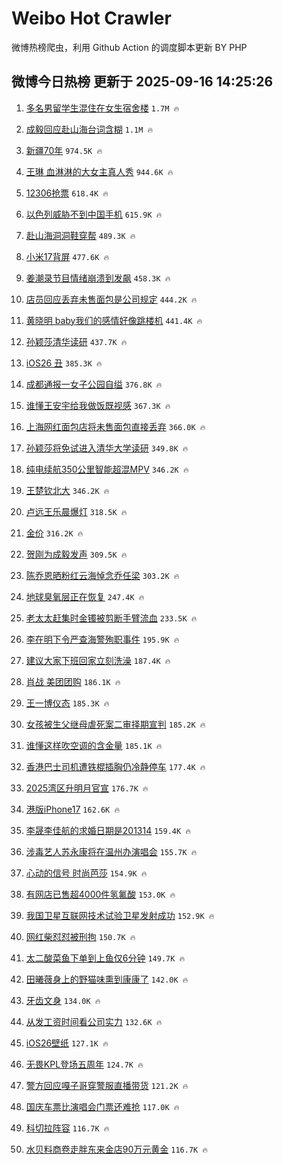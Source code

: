 # Weibo Hot Crawler 



微博热榜爬虫，利用 Github Action 的调度脚本更新 BY PHP 


## 微博今日热榜 更新于 2025-09-16 14:25:26 
1. [多名男留学生混住在女生宿舍楼](https://s.weibo.com/weibo?q=%23%E5%A4%9A%E5%90%8D%E7%94%B7%E7%95%99%E5%AD%A6%E7%94%9F%E6%B7%B7%E4%BD%8F%E5%9C%A8%E5%A5%B3%E7%94%9F%E5%AE%BF%E8%88%8D%E6%A5%BC%23&t=31&band_rank=1&Refer=top) `1.7M 🔥` 

1. [成毅回应赴山海台词含糊](https://s.weibo.com/weibo?q=%23%E6%88%90%E6%AF%85%E5%9B%9E%E5%BA%94%E8%B5%B4%E5%B1%B1%E6%B5%B7%E5%8F%B0%E8%AF%8D%E5%90%AB%E7%B3%8A%23&t=31&band_rank=2&Refer=top) `1.1M 🔥` 

1. [新疆70年](https://s.weibo.com/weibo?q=%23%E6%96%B0%E7%96%8670%E5%B9%B4%23&t=31&band_rank=3&Refer=top) `974.5K 🔥` 

1. [王琳 血淋淋的大女主真人秀](https://s.weibo.com/weibo?q=%E7%8E%8B%E7%90%B3%20%E8%A1%80%E6%B7%8B%E6%B7%8B%E7%9A%84%E5%A4%A7%E5%A5%B3%E4%B8%BB%E7%9C%9F%E4%BA%BA%E7%A7%80&t=31&band_rank=4&Refer=top) `944.6K 🔥` 

1. [12306抢票](https://s.weibo.com/weibo?q=12306%E6%8A%A2%E7%A5%A8&t=31&band_rank=5&Refer=top) `618.4K 🔥` 

1. [以色列威胁不到中国手机](https://s.weibo.com/weibo?q=%E4%BB%A5%E8%89%B2%E5%88%97%E5%A8%81%E8%83%81%E4%B8%8D%E5%88%B0%E4%B8%AD%E5%9B%BD%E6%89%8B%E6%9C%BA&t=31&band_rank=6&Refer=top) `615.9K 🔥` 

1. [赴山海洞洞鞋穿帮](https://s.weibo.com/weibo?q=%23%E8%B5%B4%E5%B1%B1%E6%B5%B7%E6%B4%9E%E6%B4%9E%E9%9E%8B%E7%A9%BF%E5%B8%AE%23&t=31&band_rank=7&Refer=top) `489.3K 🔥` 

1. [小米17背屏](https://s.weibo.com/weibo?q=%E5%B0%8F%E7%B1%B317%E8%83%8C%E5%B1%8F&t=31&band_rank=8&Refer=top) `477.6K 🔥` 

1. [姜潮录节目情绪崩溃到发飙](https://s.weibo.com/weibo?q=%E5%A7%9C%E6%BD%AE%E5%BD%95%E8%8A%82%E7%9B%AE%E6%83%85%E7%BB%AA%E5%B4%A9%E6%BA%83%E5%88%B0%E5%8F%91%E9%A3%99&t=31&band_rank=9&Refer=top) `458.3K 🔥` 

1. [店员回应丢弃未售面包是公司规定](https://s.weibo.com/weibo?q=%23%E5%BA%97%E5%91%98%E5%9B%9E%E5%BA%94%E4%B8%A2%E5%BC%83%E6%9C%AA%E5%94%AE%E9%9D%A2%E5%8C%85%E6%98%AF%E5%85%AC%E5%8F%B8%E8%A7%84%E5%AE%9A%23&t=31&band_rank=10&Refer=top) `444.2K 🔥` 

1. [黄晓明 baby我们的感情好像跳楼机](https://s.weibo.com/weibo?q=%E9%BB%84%E6%99%93%E6%98%8E%20baby%E6%88%91%E4%BB%AC%E7%9A%84%E6%84%9F%E6%83%85%E5%A5%BD%E5%83%8F%E8%B7%B3%E6%A5%BC%E6%9C%BA&t=31&band_rank=11&Refer=top) `441.4K 🔥` 

1. [孙颖莎清华读研](https://s.weibo.com/weibo?q=%E5%AD%99%E9%A2%96%E8%8E%8E%E6%B8%85%E5%8D%8E%E8%AF%BB%E7%A0%94&t=31&band_rank=12&Refer=top) `437.7K 🔥` 

1. [iOS26 丑](https://s.weibo.com/weibo?q=iOS26%20%E4%B8%91&t=31&band_rank=13&Refer=top) `385.3K 🔥` 

1. [成都通报一女子公园自缢](https://s.weibo.com/weibo?q=%23%E6%88%90%E9%83%BD%E9%80%9A%E6%8A%A5%E4%B8%80%E5%A5%B3%E5%AD%90%E5%85%AC%E5%9B%AD%E8%87%AA%E7%BC%A2%23&t=31&band_rank=14&Refer=top) `376.8K 🔥` 

1. [谁懂王安宇给我做饭既视感](https://s.weibo.com/weibo?q=%23%E8%B0%81%E6%87%82%E7%8E%8B%E5%AE%89%E5%AE%87%E7%BB%99%E6%88%91%E5%81%9A%E9%A5%AD%E6%97%A2%E8%A7%86%E6%84%9F%23&t=31&band_rank=15&Refer=top) `367.3K 🔥` 

1. [上海网红面包店将未售面包直接丢弃](https://s.weibo.com/weibo?q=%23%E4%B8%8A%E6%B5%B7%E7%BD%91%E7%BA%A2%E9%9D%A2%E5%8C%85%E5%BA%97%E5%B0%86%E6%9C%AA%E5%94%AE%E9%9D%A2%E5%8C%85%E7%9B%B4%E6%8E%A5%E4%B8%A2%E5%BC%83%23&t=31&band_rank=16&Refer=top) `366.0K 🔥` 

1. [孙颖莎将免试进入清华大学读研](https://s.weibo.com/weibo?q=%23%E5%AD%99%E9%A2%96%E8%8E%8E%E5%B0%86%E5%85%8D%E8%AF%95%E8%BF%9B%E5%85%A5%E6%B8%85%E5%8D%8E%E5%A4%A7%E5%AD%A6%E8%AF%BB%E7%A0%94%23&t=31&band_rank=17&Refer=top) `349.8K 🔥` 

1. [纯电续航350公里智能超混MPV](https://s.weibo.com/weibo?q=%23%E7%BA%AF%E7%94%B5%E7%BB%AD%E8%88%AA350%E5%85%AC%E9%87%8C%E6%99%BA%E8%83%BD%E8%B6%85%E6%B7%B7MPV%23&t=31&band_rank=18&Refer=top) `346.2K 🔥` 

1. [王楚钦北大](https://s.weibo.com/weibo?q=%E7%8E%8B%E6%A5%9A%E9%92%A6%E5%8C%97%E5%A4%A7&t=31&band_rank=19&Refer=top) `346.2K 🔥` 

1. [卢远王乐晨爆灯](https://s.weibo.com/weibo?q=%23%E5%8D%A2%E8%BF%9C%E7%8E%8B%E4%B9%90%E6%99%A8%E7%88%86%E7%81%AF%23&t=31&band_rank=20&Refer=top) `318.5K 🔥` 

1. [金价](https://s.weibo.com/weibo?q=%E9%87%91%E4%BB%B7&t=31&band_rank=21&Refer=top) `316.2K 🔥` 

1. [贺刚为成毅发声](https://s.weibo.com/weibo?q=%23%E8%B4%BA%E5%88%9A%E4%B8%BA%E6%88%90%E6%AF%85%E5%8F%91%E5%A3%B0%23&t=31&band_rank=22&Refer=top) `309.5K 🔥` 

1. [陈乔恩晒粉红云海悼念乔任梁](https://s.weibo.com/weibo?q=%23%E9%99%88%E4%B9%94%E6%81%A9%E6%99%92%E7%B2%89%E7%BA%A2%E4%BA%91%E6%B5%B7%E6%82%BC%E5%BF%B5%E4%B9%94%E4%BB%BB%E6%A2%81%23&t=31&band_rank=23&Refer=top) `303.2K 🔥` 

1. [地球臭氧层正在恢复](https://s.weibo.com/weibo?q=%23%E5%9C%B0%E7%90%83%E8%87%AD%E6%B0%A7%E5%B1%82%E6%AD%A3%E5%9C%A8%E6%81%A2%E5%A4%8D%23&t=31&band_rank=24&Refer=top) `247.4K 🔥` 

1. [老太太赶集时金镯被剪断手臂流血](https://s.weibo.com/weibo?q=%23%E8%80%81%E5%A4%AA%E5%A4%AA%E8%B5%B6%E9%9B%86%E6%97%B6%E9%87%91%E9%95%AF%E8%A2%AB%E5%89%AA%E6%96%AD%E6%89%8B%E8%87%82%E6%B5%81%E8%A1%80%23&t=31&band_rank=25&Refer=top) `233.5K 🔥` 

1. [李在明下令严查海警殉职事件](https://s.weibo.com/weibo?q=%23%E6%9D%8E%E5%9C%A8%E6%98%8E%E4%B8%8B%E4%BB%A4%E4%B8%A5%E6%9F%A5%E6%B5%B7%E8%AD%A6%E6%AE%89%E8%81%8C%E4%BA%8B%E4%BB%B6%23&t=31&band_rank=26&Refer=top) `195.9K 🔥` 

1. [建议大家下班回家立刻洗澡](https://s.weibo.com/weibo?q=%E5%BB%BA%E8%AE%AE%E5%A4%A7%E5%AE%B6%E4%B8%8B%E7%8F%AD%E5%9B%9E%E5%AE%B6%E7%AB%8B%E5%88%BB%E6%B4%97%E6%BE%A1&t=31&band_rank=27&Refer=top) `187.4K 🔥` 

1. [肖战 美团团购](https://s.weibo.com/weibo?q=%E8%82%96%E6%88%98%20%E7%BE%8E%E5%9B%A2%E5%9B%A2%E8%B4%AD&t=31&band_rank=28&Refer=top) `186.1K 🔥` 

1. [王一博仪态](https://s.weibo.com/weibo?q=%E7%8E%8B%E4%B8%80%E5%8D%9A%E4%BB%AA%E6%80%81&t=31&band_rank=29&Refer=top) `185.3K 🔥` 

1. [女孩被生父继母虐死案二审择期宣判](https://s.weibo.com/weibo?q=%23%E5%A5%B3%E5%AD%A9%E8%A2%AB%E7%94%9F%E7%88%B6%E7%BB%A7%E6%AF%8D%E8%99%90%E6%AD%BB%E6%A1%88%E4%BA%8C%E5%AE%A1%E6%8B%A9%E6%9C%9F%E5%AE%A3%E5%88%A4%23&t=31&band_rank=30&Refer=top) `185.2K 🔥` 

1. [谁懂这样吹空调的含金量](https://s.weibo.com/weibo?q=%E8%B0%81%E6%87%82%E8%BF%99%E6%A0%B7%E5%90%B9%E7%A9%BA%E8%B0%83%E7%9A%84%E5%90%AB%E9%87%91%E9%87%8F&t=31&band_rank=31&Refer=top) `185.1K 🔥` 

1. [香港巴士司机遭铁棍插胸仍冷静停车](https://s.weibo.com/weibo?q=%23%E9%A6%99%E6%B8%AF%E5%B7%B4%E5%A3%AB%E5%8F%B8%E6%9C%BA%E9%81%AD%E9%93%81%E6%A3%8D%E6%8F%92%E8%83%B8%E4%BB%8D%E5%86%B7%E9%9D%99%E5%81%9C%E8%BD%A6%23&t=31&band_rank=32&Refer=top) `177.4K 🔥` 

1. [2025湾区升明月官宣](https://s.weibo.com/weibo?q=%232025%E6%B9%BE%E5%8C%BA%E5%8D%87%E6%98%8E%E6%9C%88%E5%AE%98%E5%AE%A3%23&t=31&band_rank=33&Refer=top) `176.7K 🔥` 

1. [港版iPhone17](https://s.weibo.com/weibo?q=%E6%B8%AF%E7%89%88iPhone17&t=31&band_rank=34&Refer=top) `162.6K 🔥` 

1. [李晟李佳航的求婚日期是201314](https://s.weibo.com/weibo?q=%23%E6%9D%8E%E6%99%9F%E6%9D%8E%E4%BD%B3%E8%88%AA%E7%9A%84%E6%B1%82%E5%A9%9A%E6%97%A5%E6%9C%9F%E6%98%AF201314%23&t=31&band_rank=35&Refer=top) `159.4K 🔥` 

1. [涉毒艺人苏永康将在温州办演唱会](https://s.weibo.com/weibo?q=%23%E6%B6%89%E6%AF%92%E8%89%BA%E4%BA%BA%E8%8B%8F%E6%B0%B8%E5%BA%B7%E5%B0%86%E5%9C%A8%E6%B8%A9%E5%B7%9E%E5%8A%9E%E6%BC%94%E5%94%B1%E4%BC%9A%23&t=31&band_rank=36&Refer=top) `155.7K 🔥` 

1. [心动的信号 时尚芭莎](https://s.weibo.com/weibo?q=%E5%BF%83%E5%8A%A8%E7%9A%84%E4%BF%A1%E5%8F%B7%20%E6%97%B6%E5%B0%9A%E8%8A%AD%E8%8E%8E&t=31&band_rank=37&Refer=top) `154.9K 🔥` 

1. [有网店已售超4000件氢氟酸](https://s.weibo.com/weibo?q=%23%E6%9C%89%E7%BD%91%E5%BA%97%E5%B7%B2%E5%94%AE%E8%B6%854000%E4%BB%B6%E6%B0%A2%E6%B0%9F%E9%85%B8%23&t=31&band_rank=38&Refer=top) `153.0K 🔥` 

1. [我国卫星互联网技术试验卫星发射成功](https://s.weibo.com/weibo?q=%23%E6%88%91%E5%9B%BD%E5%8D%AB%E6%98%9F%E4%BA%92%E8%81%94%E7%BD%91%E6%8A%80%E6%9C%AF%E8%AF%95%E9%AA%8C%E5%8D%AB%E6%98%9F%E5%8F%91%E5%B0%84%E6%88%90%E5%8A%9F%23&t=31&band_rank=39&Refer=top) `152.9K 🔥` 

1. [网红柴怼怼被刑拘](https://s.weibo.com/weibo?q=%23%E7%BD%91%E7%BA%A2%E6%9F%B4%E6%80%BC%E6%80%BC%E8%A2%AB%E5%88%91%E6%8B%98%23&t=31&band_rank=40&Refer=top) `150.7K 🔥` 

1. [太二酸菜鱼下单到上鱼仅6分钟](https://s.weibo.com/weibo?q=%23%E5%A4%AA%E4%BA%8C%E9%85%B8%E8%8F%9C%E9%B1%BC%E4%B8%8B%E5%8D%95%E5%88%B0%E4%B8%8A%E9%B1%BC%E4%BB%856%E5%88%86%E9%92%9F%23&t=31&band_rank=41&Refer=top) `149.7K 🔥` 

1. [田曦薇身上的野猫味熏到康康了](https://s.weibo.com/weibo?q=%E7%94%B0%E6%9B%A6%E8%96%87%E8%BA%AB%E4%B8%8A%E7%9A%84%E9%87%8E%E7%8C%AB%E5%91%B3%E7%86%8F%E5%88%B0%E5%BA%B7%E5%BA%B7%E4%BA%86&t=31&band_rank=42&Refer=top) `142.0K 🔥` 

1. [牙齿文身](https://s.weibo.com/weibo?q=%23%E7%89%99%E9%BD%BF%E6%96%87%E8%BA%AB%23&t=31&band_rank=43&Refer=top) `134.0K 🔥` 

1. [从发工资时间看公司实力](https://s.weibo.com/weibo?q=%E4%BB%8E%E5%8F%91%E5%B7%A5%E8%B5%84%E6%97%B6%E9%97%B4%E7%9C%8B%E5%85%AC%E5%8F%B8%E5%AE%9E%E5%8A%9B&t=31&band_rank=44&Refer=top) `132.6K 🔥` 

1. [iOS26壁纸](https://s.weibo.com/weibo?q=iOS26%E5%A3%81%E7%BA%B8&t=31&band_rank=45&Refer=top) `127.1K 🔥` 

1. [无畏KPL登场五周年](https://s.weibo.com/weibo?q=%23%E6%97%A0%E7%95%8FKPL%E7%99%BB%E5%9C%BA%E4%BA%94%E5%91%A8%E5%B9%B4%23&t=31&band_rank=46&Refer=top) `124.7K 🔥` 

1. [警方回应嘎子哥穿警服直播带货](https://s.weibo.com/weibo?q=%23%E8%AD%A6%E6%96%B9%E5%9B%9E%E5%BA%94%E5%98%8E%E5%AD%90%E5%93%A5%E7%A9%BF%E8%AD%A6%E6%9C%8D%E7%9B%B4%E6%92%AD%E5%B8%A6%E8%B4%A7%23&t=31&band_rank=47&Refer=top) `121.2K 🔥` 

1. [国庆车票比演唱会门票还难抢](https://s.weibo.com/weibo?q=%23%E5%9B%BD%E5%BA%86%E8%BD%A6%E7%A5%A8%E6%AF%94%E6%BC%94%E5%94%B1%E4%BC%9A%E9%97%A8%E7%A5%A8%E8%BF%98%E9%9A%BE%E6%8A%A2%23&t=31&band_rank=48&Refer=top) `117.0K 🔥` 

1. [科切拉阵容](https://s.weibo.com/weibo?q=%E7%A7%91%E5%88%87%E6%8B%89%E9%98%B5%E5%AE%B9&t=31&band_rank=49&Refer=top) `116.7K 🔥` 

1. [水贝料商卷走胖东来金店90万元黄金](https://s.weibo.com/weibo?q=%23%E6%B0%B4%E8%B4%9D%E6%96%99%E5%95%86%E5%8D%B7%E8%B5%B0%E8%83%96%E4%B8%9C%E6%9D%A5%E9%87%91%E5%BA%9790%E4%B8%87%E5%85%83%E9%BB%84%E9%87%91%23&t=31&band_rank=50&Refer=top) `116.7K 🔥` 

